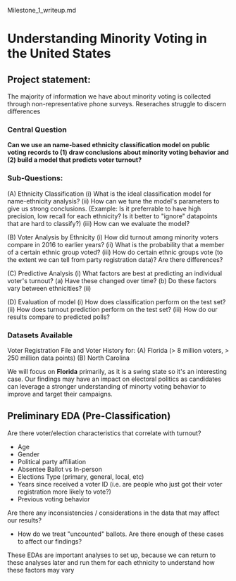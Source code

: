 Milestone_1_writeup.md

# Understanding Minority Voting in the United States

## Project statement:

The majority of information we have about minority voting is collected through non-representative phone surveys. Reseraches struggle to discern differences

### Central Question

**Can we use an name-based ethnicity classification model on public voting records to (1) draw conclusions about minority voting behavior and (2) build a model that predicts voter turnout?**

### Sub-Questions:

(A) Ethnicity Classification
	(i) What is the ideal classification model for name-ethnicity analysis?
	(ii) How can we tune the model's parameters to give us strong conclusions. 
		(Example: Is it preferrable to have high precision, low recall for each ethnicity? Is it better to "ignore" datapoints that are hard to classify?)
	(iii) How can we evaluate the model?

(B) Voter Analysis by Ethnicity
	(i) How did turnout among minority voters compare in 2016 to earlier years? 
	(ii) What is the probability that a member of a certain ethnic group voted?
	(iii) How do certain ethnic groups vote (to the extent we can tell from party registration data)? Are there differences? 

(C) Predictive Analysis
	(i) What factors are best at predicting an individual voter's turnout?
		(a) Have these changed over time?
		(b) Do these factors vary between ethnicities?
	(ii)

(D) Evaluation of model
	(i) How does classification perform on the test set?
	(ii) How does turnout prediction perform on the test set?
	(iii) How do our results compare to predicted polls?

### Datasets Available

Voter Registration File and Voter History for:
(A) Florida (> 8 million voters, > 250 million data points)
(B) North Carolina

We will focus on **Florida** primarily, as it is a swing state so it's an interesting case. Our findings may have an impact on electoral politics as candidates can leverage a stronger understanding of minorty voting behavior to improve and target their campaigns.

## Preliminary EDA (Pre-Classification)
Are there voter/election characteristics that correlate with turnout?
- Age
- Gender
- Political party affiliation
- Absentee Ballot vs In-person
- Elections Type (primary, general, local, etc)
- Years since received a voter ID (i.e. are people who just got their voter registration more likely to vote?)
- Previous voting behavior

Are there any inconsistencies / considerations in the data that may affect our results?
- How do we treat "uncounted" ballots. Are there enough of these cases to affect our findings?


These EDAs are important analyses to set up, because we can return to these analyses later and run them for each ethnicity to understand how these factors may vary 
